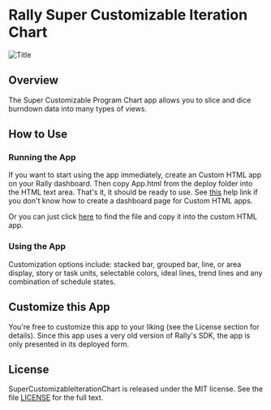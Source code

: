 Rally Super Customizable Iteration Chart
======================

![Title](https://raw.github.com/RallyApps/SuperCustomizableIterationChart/master/screenshots/title-screenshot.png)

## Overview

The Super Customizable Program Chart app allows you to slice and dice burndown data into many types of views.

## How to Use

### Running the App

If you want to start using the app immediately, create an Custom HTML app on your Rally dashboard. Then copy App.html from the deploy folder into the HTML text area. That's it, it should be ready to use. See [this](http://www.rallydev.com/help/use_apps#create) help link if you don't know how to create a dashboard page for Custom HTML apps.

Or you can just click [here](https://raw.github.com/RallyApps/SuperCustomizableIterationChart/master/deploy/App.html) to find the file and copy it into the custom HTML app.

### Using the App

Customization options include: stacked bar, grouped bar, line, or area display, story or task units, selectable colors, ideal lines, trend lines and any combination of schedule states.

## Customize this App

You're free to customize this app to your liking (see the License section for details). Since this app uses a very old version of Rally's SDK, the app is only presented in its deployed form.

## License

SuperCustomizableIterationChart is released under the MIT license.  See the file [LICENSE](https://raw.github.com/RallyApps/SuperCustomizableIterationChart/master/LICENSE) for the full text.
